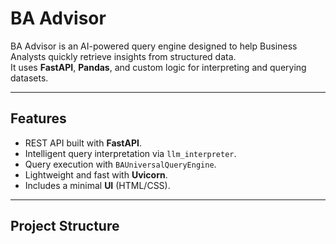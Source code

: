 # BA Advisor

BA Advisor is an AI-powered query engine designed to help Business Analysts quickly retrieve insights from structured data.  
It uses **FastAPI**, **Pandas**, and custom logic for interpreting and querying datasets.

---

## **Features**
- REST API built with **FastAPI**.
- Intelligent query interpretation via `llm_interpreter`.
- Query execution with `BAUniversalQueryEngine`.
- Lightweight and fast with **Uvicorn**.
- Includes a minimal **UI** (HTML/CSS).

---

## **Project Structure**
